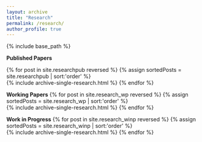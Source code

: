 ```yaml
---
layout: archive
title: "Research"
permalink: /research/
author_profile: true
---
```

{% include base_path %}

**Published Papers** 

{% for post in site.researchpub reversed %}
  {% assign sortedPosts = site.researchpub | sort:'order' %}  
  {% include archive-single-research.html %}
{% endfor %}

**Working Papers**
{% for post in site.research_wp reversed %}
  {% assign sortedPosts = site.research_wp | sort:'order' %}  
  {% include archive-single-research.html %}
{% endfor %}

**Work in Progress**
{% for post in site.research_winp reversed %}
  {% assign sortedPosts = site.research_winp | sort:'order' %}  
  {% include archive-single-research.html %}
{% endfor %}
